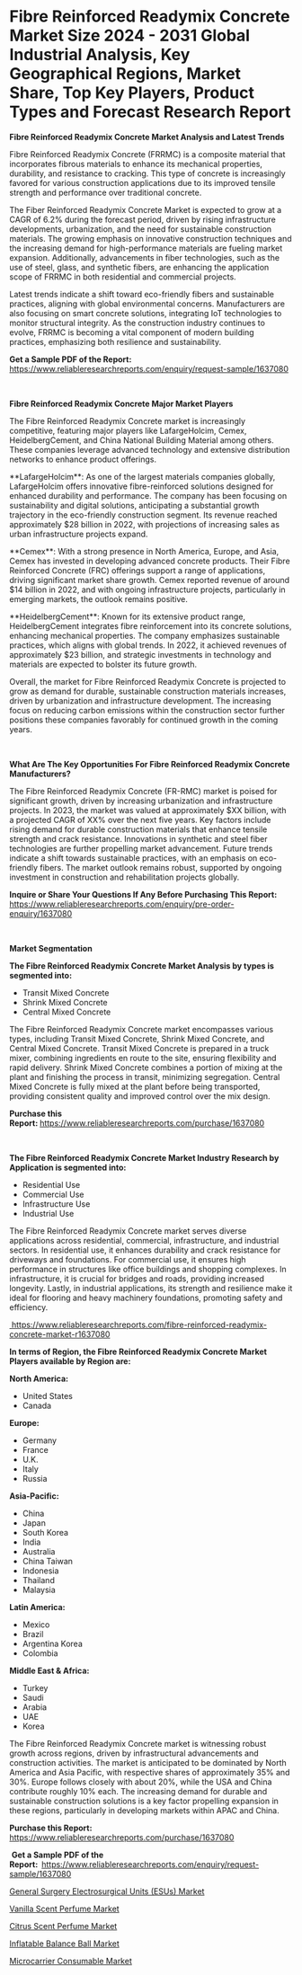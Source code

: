 <p><h1>Fibre Reinforced Readymix Concrete Market Size 2024 - 2031 Global Industrial Analysis, Key Geographical Regions, Market Share, Top Key Players, Product Types and Forecast Research Report</h1></p><p><strong>Fibre Reinforced Readymix Concrete Market Analysis and Latest Trends</strong></p>
<p><p>Fibre Reinforced Readymix Concrete (FRRMC) is a composite material that incorporates fibrous materials to enhance its mechanical properties, durability, and resistance to cracking. This type of concrete is increasingly favored for various construction applications due to its improved tensile strength and performance over traditional concrete. </p><p>The Fiber Reinforced Readymix Concrete Market is expected to grow at a CAGR of 6.2% during the forecast period, driven by rising infrastructure developments, urbanization, and the need for sustainable construction materials. The growing emphasis on innovative construction techniques and the increasing demand for high-performance materials are fueling market expansion. Additionally, advancements in fiber technologies, such as the use of steel, glass, and synthetic fibers, are enhancing the application scope of FRRMC in both residential and commercial projects.</p><p>Latest trends indicate a shift toward eco-friendly fibers and sustainable practices, aligning with global environmental concerns. Manufacturers are also focusing on smart concrete solutions, integrating IoT technologies to monitor structural integrity. As the construction industry continues to evolve, FRRMC is becoming a vital component of modern building practices, emphasizing both resilience and sustainability.</p></p>
<p><strong>Get a Sample PDF of the Report:&nbsp;</strong> <a href="https://www.reliableresearchreports.com/enquiry/request-sample/1637080">https://www.reliableresearchreports.com/enquiry/request-sample/1637080</a></p>
<p>&nbsp;</p>
<p><strong>Fibre Reinforced Readymix Concrete Major Market Players</strong></p>
<p><p>The Fibre Reinforced Readymix Concrete market is increasingly competitive, featuring major players like LafargeHolcim, Cemex, HeidelbergCement, and China National Building Material among others. These companies leverage advanced technology and extensive distribution networks to enhance product offerings.</p><p>**LafargeHolcim**: As one of the largest materials companies globally, LafargeHolcim offers innovative fibre-reinforced solutions designed for enhanced durability and performance. The company has been focusing on sustainability and digital solutions, anticipating a substantial growth trajectory in the eco-friendly construction segment. Its revenue reached approximately $28 billion in 2022, with projections of increasing sales as urban infrastructure projects expand.</p><p>**Cemex**: With a strong presence in North America, Europe, and Asia, Cemex has invested in developing advanced concrete products. Their Fibre Reinforced Concrete (FRC) offerings support a range of applications, driving significant market share growth. Cemex reported revenue of around $14 billion in 2022, and with ongoing infrastructure projects, particularly in emerging markets, the outlook remains positive.</p><p>**HeidelbergCement**: Known for its extensive product range, HeidelbergCement integrates fibre reinforcement into its concrete solutions, enhancing mechanical properties. The company emphasizes sustainable practices, which aligns with global trends. In 2022, it achieved revenues of approximately $23 billion, and strategic investments in technology and materials are expected to bolster its future growth.</p><p>Overall, the market for Fibre Reinforced Readymix Concrete is projected to grow as demand for durable, sustainable construction materials increases, driven by urbanization and infrastructure development. The increasing focus on reducing carbon emissions within the construction sector further positions these companies favorably for continued growth in the coming years.</p></p>
<p>&nbsp;</p>
<p><strong>What Are The Key Opportunities For Fibre Reinforced Readymix Concrete Manufacturers?</strong></p>
<p><p>The Fibre Reinforced Readymix Concrete (FR-RMC) market is poised for significant growth, driven by increasing urbanization and infrastructure projects. In 2023, the market was valued at approximately $XX billion, with a projected CAGR of XX% over the next five years. Key factors include rising demand for durable construction materials that enhance tensile strength and crack resistance. Innovations in synthetic and steel fiber technologies are further propelling market advancement. Future trends indicate a shift towards sustainable practices, with an emphasis on eco-friendly fibers. The market outlook remains robust, supported by ongoing investment in construction and rehabilitation projects globally.</p></p>
<p><strong>Inquire or Share Your Questions If Any Before Purchasing This Report:</strong> <a href="https://www.reliableresearchreports.com/enquiry/pre-order-enquiry/1637080">https://www.reliableresearchreports.com/enquiry/pre-order-enquiry/1637080</a></p>
<p>&nbsp;</p>
<p><strong>Market Segmentation</strong></p>
<p><strong>The Fibre Reinforced Readymix Concrete Market Analysis by types is segmented into:</strong></p>
<p><ul><li>Transit Mixed Concrete</li><li>Shrink Mixed Concrete</li><li>Central Mixed Concrete</li></ul></p>
<p><p>The Fibre Reinforced Readymix Concrete market encompasses various types, including Transit Mixed Concrete, Shrink Mixed Concrete, and Central Mixed Concrete. Transit Mixed Concrete is prepared in a truck mixer, combining ingredients en route to the site, ensuring flexibility and rapid delivery. Shrink Mixed Concrete combines a portion of mixing at the plant and finishing the process in transit, minimizing segregation. Central Mixed Concrete is fully mixed at the plant before being transported, providing consistent quality and improved control over the mix design.</p></p>
<p><strong>Purchase this Report:&nbsp;</strong><a href="https://www.reliableresearchreports.com/purchase/1637080">https://www.reliableresearchreports.com/purchase/1637080</a></p>
<p>&nbsp;</p>
<p><strong>The Fibre Reinforced Readymix Concrete Market Industry Research by Application is segmented into:</strong></p>
<p><ul><li>Residential Use</li><li>Commercial Use</li><li>Infrastructure Use</li><li>Industrial Use</li></ul></p>
<p><p>The Fibre Reinforced Readymix Concrete market serves diverse applications across residential, commercial, infrastructure, and industrial sectors. In residential use, it enhances durability and crack resistance for driveways and foundations. For commercial use, it ensures high performance in structures like office buildings and shopping complexes. In infrastructure, it is crucial for bridges and roads, providing increased longevity. Lastly, in industrial applications, its strength and resilience make it ideal for flooring and heavy machinery foundations, promoting safety and efficiency.</p></p>
<p><a href="https://www.reliableresearchreports.com/fibre-reinforced-readymix-concrete-market-r1637080">&nbsp;https://www.reliableresearchreports.com/fibre-reinforced-readymix-concrete-market-r1637080</a></p>
<p><strong>In terms of Region, the Fibre Reinforced Readymix Concrete Market Players available by Region are:</strong></p>
<p>
    <p> <strong> North America: </strong>
        <ul>
            <li>United States</li>
            <li>Canada</li>
        </ul>
        </p> 
    <p> <strong> Europe: </strong>
        <ul>
            <li>Germany</li>
            <li>France</li>
            <li>U.K.</li>
            <li>Italy</li>
            <li>Russia</li>
        </ul>
        </p> 
    <p> <strong> Asia-Pacific: </strong>
        <ul>
            <li>China</li>
            <li>Japan</li>
            <li>South Korea</li>
            <li>India</li>
            <li>Australia</li>
            <li>China Taiwan</li>
            <li>Indonesia</li>
            <li>Thailand</li>
            <li>Malaysia</li>
        </ul>
        </p> 
    <p> <strong> Latin America: </strong>
        <ul>
            <li>Mexico</li>
            <li>Brazil</li>
            <li>Argentina Korea</li>
            <li>Colombia</li>
        </ul>
        </p> 
    <p> <strong> Middle East & Africa: </strong>
        <ul>
            <li>Turkey</li>
            <li>Saudi</li>
            <li>Arabia</li>
            <li>UAE</li>
            <li>Korea</li>
        </ul>
    </p>
    </p>
<p><p>The Fibre Reinforced Readymix Concrete market is witnessing robust growth across regions, driven by infrastructural advancements and construction activities. The market is anticipated to be dominated by North America and Asia Pacific, with respective shares of approximately 35% and 30%. Europe follows closely with about 20%, while the USA and China contribute roughly 10% each. The increasing demand for durable and sustainable construction solutions is a key factor propelling expansion in these regions, particularly in developing markets within APAC and China.</p></p>
<p><strong>Purchase this Report: </strong><a href="https://www.reliableresearchreports.com/purchase/1637080">https://www.reliableresearchreports.com/purchase/1637080</a></p>
<p>&nbsp;<strong>Get a Sample PDF of the Report:&nbsp;&nbsp;</strong><a href="https://www.reliableresearchreports.com/enquiry/request-sample/1637080">https://www.reliableresearchreports.com/enquiry/request-sample/1637080</a></p>
<p><strong></strong></p>
<p><p><a href="https://medium.com/@runahaque64/driving-market-forces-in-the-general-surgery-electrosurgical-units-esus-market-market-trends-and-938657a1693d">General Surgery Electrosurgical Units (ESUs) Market</a></p><p><a href="https://issuu.com/reportprime-2/docs/vanilla-scent-perfume-market-size-2_d3a58530bbe619">Vanilla Scent Perfume Market</a></p><p><a href="https://issuu.com/reportprime-2/docs/citrus-scent-perfume-market-size-20_be94155bb469d3">Citrus Scent Perfume Market</a></p><p><a href="https://www.linkedin.com/pulse/evaluating-global-inflatable-balance-ball-market-trends-growth-mx8de?trackingId=a0lGwwDRQt6bhqbltxvVeQ%3D%3D">Inflatable Balance Ball Market</a></p><p><a href="https://github.com/ChiragRp1/Market-Research-Report-List-6/blob/main/microcarrier-consumable-market.md">Microcarrier Consumable Market</a></p></p>